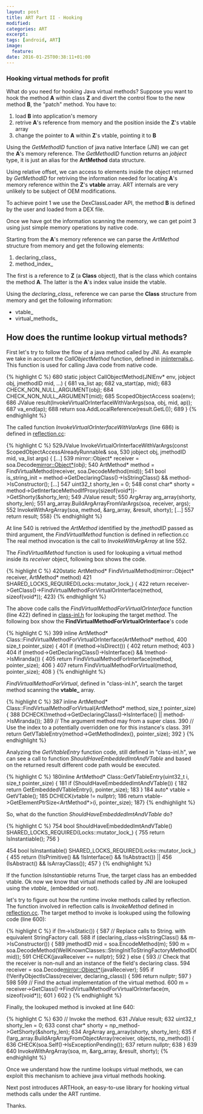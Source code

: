 ```yaml
---
layout: post
title: ART Part II - Hooking
modified:
categories: ART
excerpt:
tags: [android, ART]
image:
  feature:
date: 2016-01-25T00:38:11+01:00
---
```


### Hooking virtual methods for profit ###

What do you need for hooking Java virtual methods? Suppose you want to hook the method **A** within class **Z** and divert the control flow
to the new method **B**, the "patch" method. You have to:

1. load **B** into application's memory 
2. retrive **A**'s reference from memory and the position inside the **Z**'s vtable array
3. change the pointer to **A** within **Z**'s vtable, pointing it to **B**

Using the _GetMethodID_ function of java native Interface (JNI) we can get the **A**'s memory reference. The _GetMethodID_ function returns an _jobject_ type, it is just an alias for the **ArtMethod** data structure.

Using relative offset, we can access to elements inside the object returned by _GetMethodID_ for retriving the information needed for locating **A**'s memory reference within the **Z**'s **vtable** array. ART internals are very unlikely to be subject of OEM modifications.

To achieve point 1 we use the DexClassLoader API, the method **B** is defined by the user and loaded from a DEX file.

Once we have got the information scanning the memory, we can get point 3 using just simple memory operations by native code.

Starting from the **A**'s memory reference we can parse the _ArtMethod_ structure from memory and get the following elements:

1. declaring_class_
2. method_index_

The first is a reference to **Z** (a **Class** object), that is the class which contains the method **A**. The latter is the **A**'s index value inside the vtable.

Using the _declaring\_class\__ reference we can parse the **Class** structure from memory and get the following information:

* vtable_
* virtual_methods_

## How does the runtime lookup virtual methods? ##

First let's try to follow the flow of a java method called by JNI. As example we take in account the _CallObjectMethod_ function, defined in [jniinternals.c](http://androidxref.com/6.0.1_r10/xref/art/runtime/jni_internal.cc#680). This function is used for calling Java code from native code.

{% highlight C %}
680  static jobject CallObjectMethod(JNIEnv* env, jobject obj, jmethodID mid, ...) {
681    va_list ap;
682    va_start(ap, mid);
683    CHECK_NON_NULL_ARGUMENT(obj);
684    CHECK_NON_NULL_ARGUMENT(mid);
685    ScopedObjectAccess soa(env);
686    JValue result(InvokeVirtualOrInterfaceWithVarArgs(soa, obj, mid, ap));
687    va_end(ap);
688    return soa.AddLocalReference<jobject>(result.GetL());
689  }
{% endhighlight %}

The called function _InvokeVirtualOrInterfaceWithVarArgs_ (line 686) is defined in [reflection.cc](http://androidxref.com/6.0.1_r10/xref/art/runtime/reflection.cc#529):


{% highlight C %}
529JValue InvokeVirtualOrInterfaceWithVarArgs(const ScopedObjectAccessAlreadyRunnable& soa,
530                                           jobject obj, jmethodID mid, va_list args) {
	 [...]
539  mirror::Object* receiver = soa.Decode<mirror::Object*>(obj);
540  ArtMethod* method = FindVirtualMethod(receiver, soa.DecodeMethod(mid));
541  bool is_string_init = method->GetDeclaringClass()->IsStringClass() && method->IsConstructor();
	 [...]
547  uint32_t shorty_len = 0;
548  const char* shorty = method->GetInterfaceMethodIfProxy(sizeof(void*))->GetShorty(&shorty_len);
549  JValue result;
550  ArgArray arg_array(shorty, shorty_len);
551  arg_array.BuildArgArrayFromVarArgs(soa, receiver, args);
552  InvokeWithArgArray(soa, method, &arg_array, &result, shorty);
     [...]
557  return result;
558}
{% endhighlight %}

At line 540 is retrived the _ArtMethod_ identified by the _jmethodID_ passed as third argument, the _FindVirtualMethod_ function is defined in reflection.cc
The real method invocation is the call to _InvokeWithArgArray_ at line 552.

The _FindVirtualMethod_ function is used for lookuping a virtual method inside its _receiver_ object, following box shows the code.

{% highlight C %}
420static ArtMethod* FindVirtualMethod(mirror::Object* receiver, ArtMethod* method)
421    SHARED_LOCKS_REQUIRED(Locks::mutator_lock_) {
422  return receiver->GetClass()->FindVirtualMethodForVirtualOrInterface(method, sizeof(void*));
423}
{% endhighlight %}

The above code calls the _FindVirtualMethodForVirtualOrInterface_ function (line 422) defined in [class-inl.h](http://androidxref.com/6.0.1_r10/xref/art/runtime/mirror/class-inl.h#399) for lookuping the target _method_.
The following box show the __FindVirtualMethodForVirtualOrInterface__'s code

{% highlight C %}
399 inline ArtMethod* Class::FindVirtualMethodForVirtualOrInterface(ArtMethod* method,
400                                                                size_t pointer_size) {
401  if (method->IsDirect()) {
402    return method;
403  }
404  if (method->GetDeclaringClass()->IsInterface() && !method->IsMiranda()) {
405    return FindVirtualMethodForInterface(method, pointer_size);
406  }
407  return FindVirtualMethodForVirtual(method, pointer_size);
408 }
{% endhighlight %}

_FindVirtualMethodForVirtual_, defined in "class-inl.h", search the target method scanning the **vtable_** array.

{% highlight C %}
387 inline ArtMethod* Class::FindVirtualMethodForVirtual(ArtMethod* method, size_t pointer_size) {
388  DCHECK(!method->GetDeclaringClass()->IsInterface() || method->IsMiranda());
389  // The argument method may from a super class.
390  // Use the index to a potentially overridden one for this instance's class.
391  return GetVTableEntry(method->GetMethodIndex(), pointer_size);
392 }
{% endhighlight %}

Analyzing the _GetVtableEntry_ function code, still defined in "class-inl.h", we can see a call to function _ShouldHaveEmbeddedImtAndVTable_ and based on the returned result different code path would be executed.

{% highlight C %}
180inline ArtMethod* Class::GetVTableEntry(uint32_t i, size_t pointer_size) {
181  if (ShouldHaveEmbeddedImtAndVTable()) {
182    return GetEmbeddedVTableEntry(i, pointer_size);
183  }
184  auto* vtable = GetVTable();
185  DCHECK(vtable != nullptr);
186  return vtable->GetElementPtrSize<ArtMethod*>(i, pointer_size);
187}
{% endhighlight %}

So, what do the function _ShouldHaveEmbeddedImtAndVTable_ do?

{% highlight C %}
754  bool ShouldHaveEmbeddedImtAndVTable() SHARED_LOCKS_REQUIRED(Locks::mutator_lock_) {
755    return IsInstantiable();
756  }

454  bool IsInstantiable() SHARED_LOCKS_REQUIRED(Locks::mutator_lock_) {
455    return (!IsPrimitive() && !IsInterface() && !IsAbstract()) ||
456        (IsAbstract() && IsArrayClass());
457  }
{% endhighlight %}

If the function _IsInstantiable_ returns True, the target class has an embedded vtable.
Ok now we know that virtual methods called by JNI are lookuped using the *vtable_* (embedded or not). 

let's try to figure out how the runtime invoke methods called by reflection.
The function involved in reflection calls is _InvokeMethod_ defined in [reflection.cc](http://androidxref.com/6.0.1_r10/xref/art/runtime/reflection.cc#560). The target method to invoke is lookuped using the following code (line 600):

{% highlight C %}
  if (!m->IsStatic()) {
587    // Replace calls to String.<init> with equivalent StringFactory call.
588    if (declaring_class->IsStringClass() && m->IsConstructor()) {
589      jmethodID mid = soa.EncodeMethod(m);
590      m = soa.DecodeMethod(WellKnownClasses::StringInitToStringFactoryMethodID(mid));
591      CHECK(javaReceiver == nullptr);
592    } else {
593      // Check that the receiver is non-null and an instance of the field's declaring class.
594      receiver = soa.Decode<mirror::Object*>(javaReceiver);
595      if (!VerifyObjectIsClass(receiver, declaring_class)) {
596        return nullptr;
597      }
598
599      // Find the actual implementation of the virtual method.
600      m = receiver->GetClass()->FindVirtualMethodForVirtualOrInterface(m, sizeof(void*));
601    }
602  }
{% endhighlight %}

Finally, the lookuped method is invoked at line 640:

{% highlight C %}
630  // Invoke the method.
631  JValue result;
632  uint32_t shorty_len = 0;
633  const char* shorty = np_method->GetShorty(&shorty_len);
634  ArgArray arg_array(shorty, shorty_len);
635  if (!arg_array.BuildArgArrayFromObjectArray(receiver, objects, np_method)) {
636    CHECK(soa.Self()->IsExceptionPending());
637    return nullptr;
638  }
639
640  InvokeWithArgArray(soa, m, &arg_array, &result, shorty);
{% endhighlight %}

Once we understand how the runtime lookups virtual methods, we can exploit this mechanism to achieve java virtual methods hooking.

Next post introduces ARTHook, an easy-to-use library for hooking virtual methods calls under the ART runtime.

Thanks.
